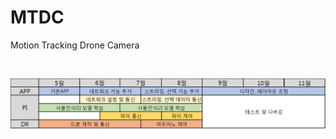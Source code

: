 # MTDC

Motion Tracking Drone Camera

<br/>

![schedule](https://github.com/goofcode/MTDC/blob/master/imgs/schedule.png)
